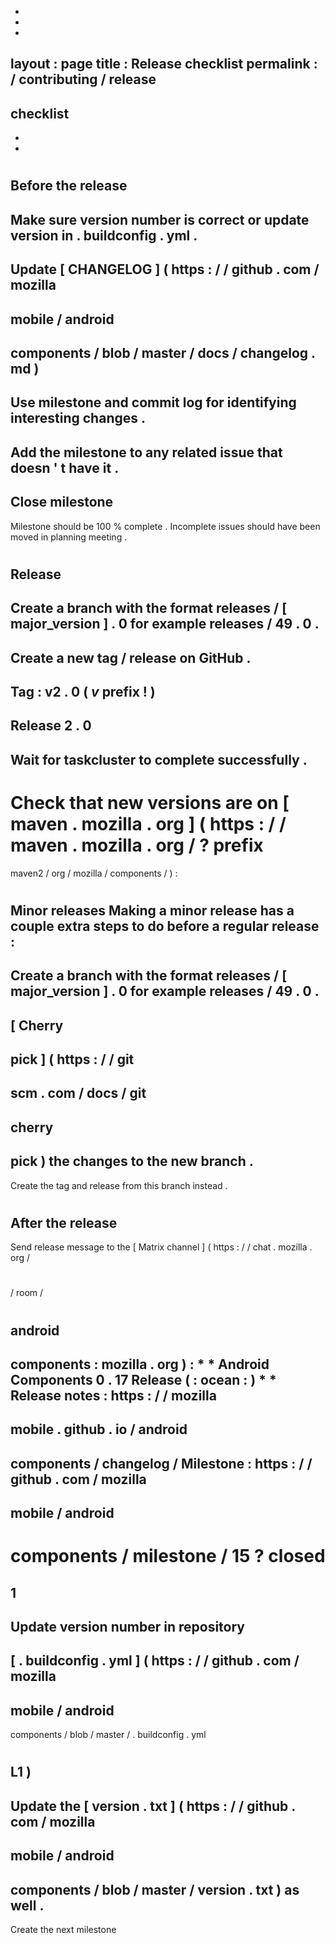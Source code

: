 -
-
-
layout
:
page
title
:
Release
checklist
permalink
:
/
contributing
/
release
-
checklist
-
-
-
#
#
Before
the
release
-
Make
sure
version
number
is
correct
or
update
version
in
.
buildconfig
.
yml
.
-
Update
[
CHANGELOG
]
(
https
:
/
/
github
.
com
/
mozilla
-
mobile
/
android
-
components
/
blob
/
master
/
docs
/
changelog
.
md
)
-
Use
milestone
and
commit
log
for
identifying
interesting
changes
.
-
Add
the
milestone
to
any
related
issue
that
doesn
'
t
have
it
.
-
Close
milestone
-
Milestone
should
be
100
%
complete
.
Incomplete
issues
should
have
been
moved
in
planning
meeting
.
#
#
Release
-
Create
a
branch
with
the
format
releases
/
[
major_version
]
.
0
for
example
releases
/
49
.
0
.
-
Create
a
new
tag
/
release
on
GitHub
.
-
Tag
:
v2
.
0
(
_v_
prefix
!
)
-
Release
2
.
0
-
Wait
for
taskcluster
to
complete
successfully
.
-
Check
that
new
versions
are
on
[
maven
.
mozilla
.
org
]
(
https
:
/
/
maven
.
mozilla
.
org
/
?
prefix
=
maven2
/
org
/
mozilla
/
components
/
)
:
#
#
#
Minor
releases
Making
a
minor
release
has
a
couple
extra
steps
to
do
before
a
regular
release
:
-
Create
a
branch
with
the
format
releases
/
[
major_version
]
.
0
for
example
releases
/
49
.
0
.
-
[
Cherry
-
pick
]
(
https
:
/
/
git
-
scm
.
com
/
docs
/
git
-
cherry
-
pick
)
the
changes
to
the
new
branch
.
-
Create
the
tag
and
release
from
this
branch
instead
.
#
#
After
the
release
-
Send
release
message
to
the
[
Matrix
channel
]
(
https
:
/
/
chat
.
mozilla
.
org
/
#
/
room
/
#
android
-
components
:
mozilla
.
org
)
:
*
*
Android
Components
0
.
17
Release
(
:
ocean
:
)
*
*
Release
notes
:
https
:
/
/
mozilla
-
mobile
.
github
.
io
/
android
-
components
/
changelog
/
Milestone
:
https
:
/
/
github
.
com
/
mozilla
-
mobile
/
android
-
components
/
milestone
/
15
?
closed
=
1
-
Update
version
number
in
repository
-
[
.
buildconfig
.
yml
]
(
https
:
/
/
github
.
com
/
mozilla
-
mobile
/
android
-
components
/
blob
/
master
/
.
buildconfig
.
yml
#
L1
)
-
Update
the
[
version
.
txt
]
(
https
:
/
/
github
.
com
/
mozilla
-
mobile
/
android
-
components
/
blob
/
master
/
version
.
txt
)
as
well
.
-
Create
the
next
milestone
